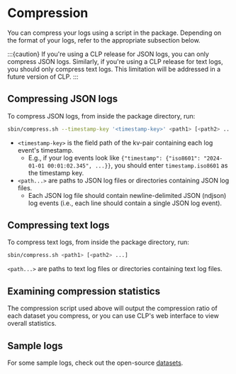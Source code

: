 # Compression

You can compress your logs using a script in the package. Depending on the format of your logs,
refer to the appropriate subsection below.

:::{caution}
If you're using a CLP release for JSON logs, you can only compress JSON logs. Similarly, if you're
using a CLP release for text logs, you should only compress text logs. This limitation will be
addressed in a future version of CLP.
:::

## Compressing JSON logs

To compress JSON logs, from inside the package directory, run:

```bash
sbin/compress.sh --timestamp-key '<timestamp-key>' <path1> [<path2> ...]
```

* `<timestamp-key>` is the field path of the kv-pair containing each log event's timestamp.
    * E.g., if your log events look like
      `{"timestamp": {"iso8601": "2024-01-01 00:01:02.345", ...}}`, you should enter
      `timestamp.iso8601` as the timestamp key.
* `<path...>` are paths to JSON log files or directories containing JSON log files.
    * Each JSON log file should contain newline-delimited JSON (ndjson) log events (i.e., each line
      should contain a single JSON log event).

## Compressing text logs

To compress text logs, from inside the package directory, run:

```bash
sbin/compress.sh <path1> [<path2> ...]
```

`<path...>` are paths to text log files or directories containing text log files.

## Examining compression statistics

The compression script used above will output the compression ratio of each dataset you compress, or
you can use CLP's web interface to view overall statistics.

## Sample logs

For some sample logs, check out the open-source [datasets](resources-datasets.md).
